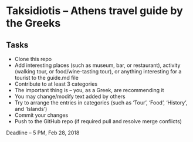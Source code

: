 # Taksidiotis – Athens travel guide by the Greeks

## Tasks
- Clone this repo
- Add interesting places (such as museum, bar, or restaurant), activity (walking tour, or food/wine-tasting tour), or anything interesting for a tourist to the guide.md file
- Contribute to at least 3 categories
- The important thing is – you, as a Greek, are recommending it
- You may change/modify text added by others
- Try to arrange the entries in categories (such as ‘Tour’, ‘Food’, ‘History’, and ‘Islands’)
- Commit your changes
- Push to the GitHub repo (if required pull and resolve merge conflicts)

Deadline – 5 PM, Feb 28, 2018 
